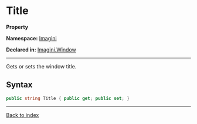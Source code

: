 # Title

**Property**

**Namespace:** [Imagini](Imagini.md)

**Declared in:** [Imagini.Window](Imagini.Window.md)

------



Gets or sets the window title.


## Syntax

```csharp
public string Title { public get; public set; }
```

------

[Back to index](index.md)